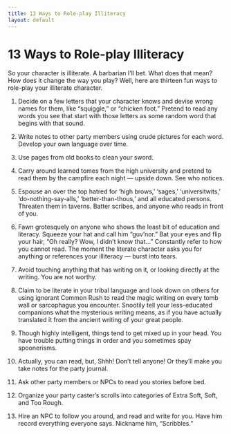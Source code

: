 ```yaml
---
title: 13 Ways to Role-play Illiteracy
layout: default
---
```


# 13 Ways to Role-play Illiteracy

So your character is illiterate. A barbarian I’ll bet. What does that mean? How does it change the way you play? Well, here are thirteen fun ways to role-play your illiterate character.


1. Decide on a few letters that your character knows and devise wrong names for them, like “squiggle,” or “chicken foot.” Pretend to read any words you see that start with those letters as some random word that begins with that sound.

1. Write notes to other party members using crude pictures for each word. Develop your own language over time.

1. Use pages from old books to clean your sword.

1. Carry around learned tomes from the high university and pretend to read them by the campfire each night — upside down. See who notices.

1. Espouse an over the top hatred for ‘high brows,’ ‘sages,’ ‘universitwits,’ ‘do-nothing-say-alls,’ ‘better-than-thous,’ and all educated persons. Threaten them in taverns. Batter scribes, and anyone who reads in front of you.

1. Fawn grotesquely on anyone who shows the least bit of education and literacy. Squeeze your hat and call him “guv’nor.” Bat your eyes and flip your hair, “Oh really? Wow, I didn’t know that…” Constantly refer to how you cannot read. The moment the literate character asks you for anything or references your illiteracy — burst into tears.

1. Avoid touching anything that has writing on it, or looking directly at the writing. You are not worthy.

1. Claim to be literate in your tribal language and look down on others for using ignorant Common Rush to read the magic writing on every tomb wall or sarcophagus you encounter. Snootily tell your less-educated companions what the mysterious writing means, as if you have actually translated it from the ancient writing of your great people.

1. Though highly intelligent, things tend to get mixed up in your head. You have trouble putting things in order and you sometimes spay spoonerisms.

1. Actually, you can read, but, Shhh! Don’t tell anyone! Or they’ll make you take notes for the party journal.

1. Ask other party members or NPCs to read you stories before bed.

1. Organize your party caster’s scrolls into categories of Extra Soft, Soft, and Too Rough.

1. Hire an NPC to follow you around, and read and write for you. Have him record everything everyone says. Nickname him, “Scribbles.”
